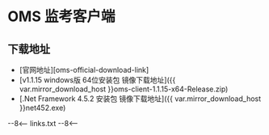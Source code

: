 # OMS 监考客户端

## 下载地址

- [官网地址][oms-official-download-link]
- [v1.1.15 windows版 64位安装包 镜像下载地址]({{ var.mirror_download_host }}oms-client-1.1.15-x64-Release.zip)
- [.Net Framework 4.5.2 安装包 镜像下载地址]({{ var.mirror_download_host }}net452.exe)

--8<--
links.txt
--8<--
